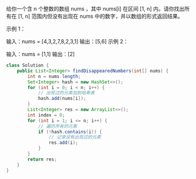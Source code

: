 给你一个含 n 个整数的数组 nums ，其中 nums[i] 在区间 [1, n] 内。请你找出所有在 [1, n] 范围内但没有出现在 nums 中的数字，并以数组的形式返回结果。

 

示例 1：

输入：nums = [4,3,2,7,8,2,3,1]
输出：[5,6]
示例 2：

输入：nums = [1,1]
输出：[2]

```java
class Solution {
    public List<Integer> findDisappearedNumbers(int[] nums) {
        int n = nums.length;
        Set<Integer> hash = new HashSet<>();
        for (int i = 0; i < n; i++) {
            // 出现过的元素加到哈希表
            hash.add(nums[i]);
        }
        List<Integer> res = new ArrayList<>();
        int index = 0;
        for (int i = 1; i <= n; i++) {
            // 遍历所有的元素
            if (!hash.contains(i)) {
                // 记录没有出现过的元素
                res.add(i);
            }
        }
        return res;
    }
}
```

